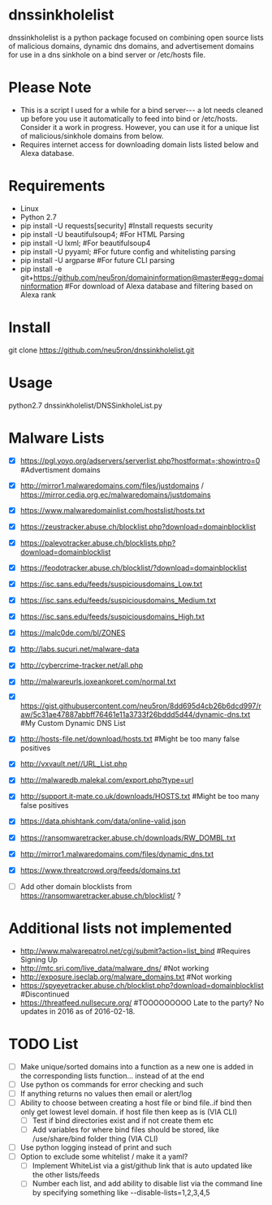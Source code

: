 dnssinkholelist
========
dnssinkholelist is a python package focused on combining open source lists of malicious domains, dynamic dns domains, and advertisement domains for use in a dns sinkhole on a bind server or /etc/hosts file.


Please Note
===========
* This is a script I used for a while for a bind server--- a lot needs cleaned up before you use it automatically to feed into bind or /etc/hosts. Consider it a work in progress.
However, you can use it for a unique list of malicious/sinkhole domains from below.
* Requires internet access for downloading domain lists listed below and Alexa database.


Requirements
============
* Linux
* Python 2.7
* pip install -U requests[security] #Install requests security
* pip install -U beautifulsoup4; #For HTML Parsing
* pip install -U lxml; #For beautifulsoup4
* pip install -U pyyaml; #For future config and whitelisting parsing
* pip install -U argparse #For future CLI parsing
* pip install -e git+https://github.com/neu5ron/domaininformation@master#egg=domaininformation #For download of Alexa database and filtering based on Alexa rank


Install
=======
git clone https://github.com/neu5ron/dnssinkholelist.git


Usage
=======
python2.7 dnssinkholelist/DNSSinkholeList.py


Malware Lists
==============
- [x] https://pgl.yoyo.org/adservers/serverlist.php?hostformat=;showintro=0 #Advertisment domains
- [x] http://mirror1.malwaredomains.com/files/justdomains / https://mirror.cedia.org.ec/malwaredomains/justdomains
- [x] https://www.malwaredomainlist.com/hostslist/hosts.txt
- [x] https://zeustracker.abuse.ch/blocklist.php?download=domainblocklist
- [x] https://palevotracker.abuse.ch/blocklists.php?download=domainblocklist
- [x] https://feodotracker.abuse.ch/blocklist/?download=domainblocklist
- [x] https://isc.sans.edu/feeds/suspiciousdomains_Low.txt
- [x] https://isc.sans.edu/feeds/suspiciousdomains_Medium.txt
- [x] https://isc.sans.edu/feeds/suspiciousdomains_High.txt
- [x] https://malc0de.com/bl/ZONES
- [x] http://labs.sucuri.net/malware-data
- [x] http://cybercrime-tracker.net/all.php
- [x] http://malwareurls.joxeankoret.com/normal.txt
- [x] https://gist.githubusercontent.com/neu5ron/8dd695d4cb26b6dcd997/raw/5c31ae47887abbff76461e11a3733f26bddd5d44/dynamic-dns.txt #My Custom Dynamic DNS List
- [x] http://hosts-file.net/download/hosts.txt #Might be too many false positives
- [x] http://vxvault.net//URL_List.php
- [x] http://malwaredb.malekal.com/export.php?type=url
- [x] http://support.it-mate.co.uk/downloads/HOSTS.txt #Might be too many false positives
- [x] https://data.phishtank.com/data/online-valid.json
- [x] https://ransomwaretracker.abuse.ch/downloads/RW_DOMBL.txt
- [x] http://mirror1.malwaredomains.com/files/dynamic_dns.txt
- [x] https://www.threatcrowd.org/feeds/domains.txt
- [ ] Add other domain blocklists from https://ransomwaretracker.abuse.ch/blocklist/ ?


Additional lists not implemented
==============
* http://www.malwarepatrol.net/cgi/submit?action=list_bind #Requires Signing Up
* http://mtc.sri.com/live_data/malware_dns/ #Not working
* http://exposure.iseclab.org/malware_domains.txt #Not working
* https://spyeyetracker.abuse.ch/blocklist.php?download=domainblocklist #Discontinued
* https://threatfeed.nullsecure.org/ #TOOOOOOOOO Late to the party? No updates in 2016 as of 2016-02-18.


TODO List
==============
- [ ] Make unique/sorted domains into a function as a new one is added in the corresponding lists function... instead of at the end
- [ ] Use python os commands for error checking and such
- [ ] If anything returns no values then email or alert/log
- [ ] Ability to choose between creating a host file or bind file..if bind then only get lowest level domain. if host file then keep as is (VIA CLI)
	- [ ] Test if bind directories exist and if not create them etc
	- [ ] Add variables for where bind files should be stored, like /use/share/bind folder thing (VIA CLI)
- [ ] Use python logging instead of print and such
- [ ] Option to exclude some whitelist / make it a yaml?
	- [ ] Implement WhiteList via  a gist/github link that is auto updated like the other lists/feeds
	- [ ] Number each list, and add ability to disable list via the command line by specifying something like --disable-lists=1,2,3,4,5
